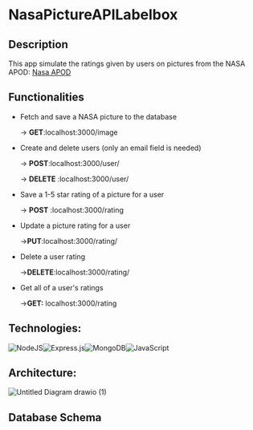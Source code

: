 # NasaPictureAPILabelbox

## Description

This app simulate the ratings given by users on pictures from the NASA APOD: [Nasa APOD](https://api.nasa.gov/index.html)

## Functionalities 
-  Fetch and save a NASA picture to the database
    
    → **GET**:localhost:3000/image
- Create and delete users (only an email field is needed)
     
     → **POST**:localhost:3000/user/
     
     → **DELETE** :localhost:3000/user/
     
- Save a 1-5 star rating of a picture for a user

     → **POST** :localhost:3000/rating
     
- Update a picture rating for a user

     →**PUT**:localhost:3000/rating/
    
- Delete a user rating

     →**DELETE**:localhost:3000/rating/
    
- Get all of a user's ratings

    →**GET:** localhost:3000/rating

## Technologies: 
![NodeJS](https://img.shields.io/badge/node.js-6DA55F?style=for-the-badge&logo=node.js&logoColor=white)![Express.js](https://img.shields.io/badge/express.js-%23404d59.svg?style=for-the-badge&logo=express&logoColor=%2361DAFB)![MongoDB](https://img.shields.io/badge/MongoDB-%234ea94b.svg?style=for-the-badge&logo=mongodb&logoColor=white)![JavaScript](https://img.shields.io/badge/javascript-%23323330.svg?style=for-the-badge&logo=javascript&logoColor=%23F7DF1E)


## Architecture: 
![Untitled Diagram drawio (1)](https://user-images.githubusercontent.com/34576054/151105312-f8efa358-b6cc-4d2d-b8a4-612d22474c88.png)


## Database Schema
